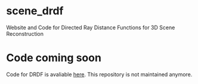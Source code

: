 # scene_drdf
Website and Code for Directed Ray Distance Functions for 3D Scene Reconstruction


# Code coming soon
Code for DRDF is avaliable [here](https://github.com/nileshkulkarni/d2drdf/). This repository is not maintained anymore.
